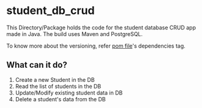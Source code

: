 # student_db_crud

This Directory/Package holds the code for the student database CRUD app made in Java.
The build uses Maven and PostgreSQL.

To know more about the versioning, refer [pom file](https://github.com/theDrake1010/skill-dev-lab/blob/master/student_db_crud/pom.xml)'s dependencies tag.


## What can it do?
1. Create a new Student in the DB
2. Read the list of students in the DB
3. Update/Modify existing student data in DB
4. Delete a student's data from the DB

